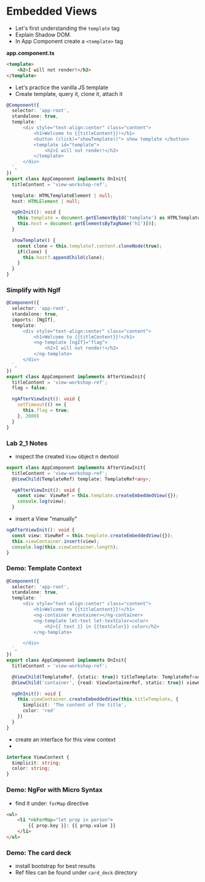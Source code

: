 # Embedded Views

- Let's first understanding the `template` tag
- Explain Shadow DOM.
- In App Component create a `<template>` tag

__app.component.ts__

```html
<template>
    <h2>I will not render!</h2>
</template>
```
- Let's practice the vanilla JS template 
- Create template, query it, clone it, attach it

```typescript
@Component({
  selector: 'app-root',
  standalone: true,
  template: `
      <div style="text-align:center" class="content">
          <h1>Welcome to {{titleContent}}!</h1>
          <button (click)="showTemplate()"> show template </button>
          <template id="template">
              <h2>I will not render!</h2>
          </template>
      </div>
  `,
})
export class AppComponent implements OnInit{
  titleContent = 'view-workshop-ref';

  template: HTMLTemplateElement | null;
  host: HTMLElement | null;

  ngOnInit(): void {
    this.template = document.getElementById('template') as HTMLTemplateElement;
    this.host = document.getElementsByTagName('h1')[0];
  }

  showTemplate() {
    const clone = this.template?.content.cloneNode(true);
    if(clone) {
      this.host?.appendChild(clone);
    }
  }
}
```

### Simplify with NgIf

```typescript
@Component({
  selector: 'app-root',
  standalone: true,
  imports: [NgIf],
  template: `
      <div style="text-align:center" class="content">
          <h1>Welcome to {{titleContent}}!</h1> 
          <ng-template [ngIf]="flag">
              <h2>I will not render!</h2>
          </ng-template>
      </div>
  `,
})
export class AppComponent implements AfterViewInit{
  titleContent = 'view-workshop-ref';
  flag = false;

  ngAfterViewInit(): void {
    setTimeout(() => {
      this.flag = true;
    }, 2000)
  }
}
```

### Lab 2_1 Notes
- inspect the created `View` object n devtool

```typescript
export class AppComponent implements AfterViewInit{
  titleContent = 'view-workshop-ref';
  @ViewChild(TemplateRef) template: TemplateRef<any>;

  ngAfterViewInit(): void {
    const view: ViewRef = this.template.createEmbeddedView({});
    console.log(view);
  }
```
- insert a View "manually"

```typescript
ngAfterViewInit(): void {
  const view: ViewRef = this.template.createEmbeddedView({});
  this.viewContainer.insert(view);
  console.log(this.viewContainer.length);
}
```

### Demo: Template Context

```typescript
@Component({
  selector: 'app-root',
  standalone: true,
  template: `
      <div style="text-align:center" class="content">
          <h1>Welcome to {{titleContent}}!</h1>
          <ng-container #container></ng-container>  
          <ng-template let-text let-textColor=color>
              <h2>{{ text }} in {{textColor}} color</h2>
          </ng-template>

      </div>
  `,
})
export class AppComponent implements OnInit{
  titleContent = 'view-workshop-ref';

  @ViewChild(TemplateRef, {static: true}) titleTemplate: TemplateRef<any>;
  @ViewChild('container', {read: ViewContainerRef, static: true}) viewContainer: ViewContainerRef;

  ngOnInit(): void {
    this.viewContainer.createEmbeddedView(this.titleTemplate, {
      $implicit: 'The content of the title',
      color: 'red'
    })
  }
}
```

- create an interface for this view context
- 
```typescript
interface ViewContext {
  $implicit: string;
  color: string;
}
```

### Demo: NgFor with Micro Syntax

- find it under: `forMap` directive

```html
<ul>
    <li *nkForMap="let prop in person">
        {{ prop.key }}: {{ prop.value }}
    </li>
</ul>
```

### Demo: The card deck

- install bootstrap for best results
- Ref files can be found under `card_deck` directory


